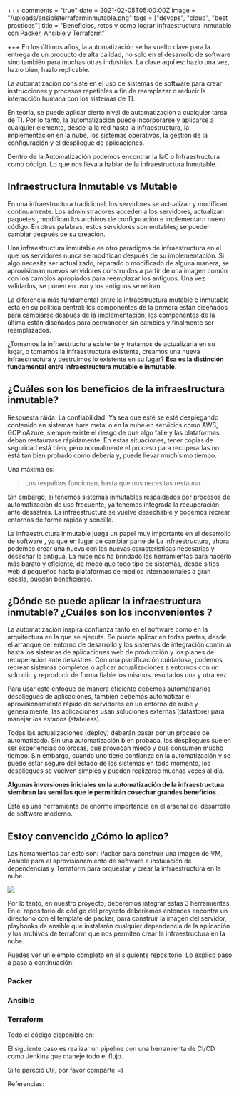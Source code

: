+++
comments = "true"
date = 2021-02-05T05:00:00Z
image = "/uploads/ansibleterraforminmutable.png"
tags = ["devops", "cloud", "best practices"]
title = "Beneficios, retos y como lograr Infraestructura Inmutable con Packer, Ansible y Terraform"

+++
En los últimos años, la automatización se ha vuelto clave para la entrega de un producto de alta calidad, no solo en el desarrollo de software sino también para muchas otras industrias. La clave aquí es: hazlo una vez, hazlo bien, hazlo replicable.

La automatización consiste en el uso de sistemas de software para crear instrucciones y procesos repetibles a fin de reemplazar o reducir la interacción humana con los sistemas de TI.

En teoría, se puede aplicar cierto nivel de automatización a cualquier tarea de TI. Por lo tanto, la automatización puede incorporarse y aplicarse a cualquier elemento, desde la la red hasta la infraestructura, la implementación en la nube, los sistemas operativos, la gestión de la configuración y el despliegue de aplicaciones.

Dentro de la Automatización podemos encontrar la IaC o Infraestructura como código. Lo que nos lleva a hablar de Ia infraestructura Inmutable.

## Infraestructura Inmutable vs Mutable

En una infraestructura tradicional, los servidores se actualizan y modifican continuamente. Los administradores acceden a los servidores, actualizan paquetes , modifican los archivos de configuración e implementarn nuevo código. En otras palabras, estos servidores son mutables; se pueden cambiar después de su creación.

Una infraestructura inmutable es otro paradigma de infraestructura en el que los servidores nunca se modifican después de su implementación. Si algo necesita ser actualizado, reparado o modificado de alguna manera, se aprovisionan nuevos servidores construidos a partir de una imagen común con los cambios apropiados para reemplazar los antiguos. Una vez validados, se ponen en uso y los antiguos se retiran.

La diferencia más fundamental entre la infraestructura mutable e inmutable está en su política central: los componentes de la primera están diseñados para cambiarse después de la implementación; los componentes de la última están diseñados para permanecer sin cambios y finalmente ser reemplazados.

¿Tomamos la infraestructura existente y tratamos de actualizarla en su lugar, o tomamos la infraestructura existente, creamos una nueva infraestructura y destruimos lo existente en su lugar? **Esa es la distinción fundamental entre infraestructura mutable e inmutable.**

## ¿Cuáles son los beneficios de la infraestructura inmutable?

Respuesta ráida: La confiabilidad. Ya sea que esté se esté desplegando contenido en sistemas bare metal o en la nube en servicios como AWS, GCP oAzure, siempre existe el riesgo de que algo falle y las plataformas deban restaurarse rápidamente. En estas situaciones, tener copias de seguridad está bien, pero normalmente el proceso para recuperarlas no está tan bien probado como debería y, puede llevar muchísimo tiempo.

Una máxima es:

> Los respaldos funcionan, hasta que nos necesitas restaurar.

Sin embargo, si tenemos sistemas inmutables respaldados por procesos de automatización de uso frecuente, ya tenemos integrada la recuperación ante desastres. La infraestructura se vuelve desechable y podemos recrear entornos de forma rápida y sencilla.

La infraestructura inmutable juega un papel muy importante en el desarrollo de software , ya que en lugar de cambiar parte de La infraestructura, ahora podemos crear una nueva con las nuevas características necesarias y desechar la antigua. La nube nos ha brindado las herramientas para hacerlo más barato y eficiente, de modo que todo tipo de sistemas, desde sitios web d pequeños hasta plataformas de medios internacionales a gran escala, puedan beneficiarse.

## ¿Dónde se puede aplicar la infraestructura inmutable? ¿Cuáles son los inconvenientes ?

La automatización inspira confianza tanto en el software como en la arquitectura en la que se ejecuta. Se puede aplicar en todas partes, desde el arranque del entorno de desarrollo y los sistemas de integración continua hasta los sistemas de aplicaciones web de producción y los planes de recuperación ante desastres. Con una planificación cuidadosa, podemos recrear sistemas completos o aplicar actualizaciones a entornos con un solo clic y reproducir de forma fiable los mismos resultados una y otra vez.

Para usar este enfoque de manera eficiente debemos automatizarlos despliegues de aplicaciones, también debemos automatizar el aprovisionamiento rápido de servidores en un entorno de nube y  generalmente, las aplicaciones usan soluciones externas (datastore) para manejar los estados (stateless).

Todas las actualizaciones (deploy) deberán pasar por un proceso de automatizado. Sin una automatización bien probada, los despliegues suelen ser experiencias dolorosas, que provocan miedo y que consumen mucho tiempo. Sin embargo, cuando uno tiene confianza en la automatización y se puede estar seguro del estado de los sistemas en todo momento, los despliegues se vuelven simples y pueden realizarse muchas veces al día.

**Algunas inversiones iniciales en la automatización de la infraestructura siembran las semillas que le permitirán cosechar grandes beneficios .**

Esta es una herramienta de enorme importancia en el arsenal del desarrollo de software moderno.

## Estoy convencido ¿Cómo lo aplico?

Las herramientas par esto son: Packer para construir una imagen de VM, Ansible para el aprovisionamiento de software e instalación de dependencias y Terraform para orquestar y crear la infraestructura en la nube.

![](/uploads/infraestructurainmutableansiblepackerterraform.png)

Por lo tanto, en nuestro proyecto, deberemos integrar estas 3 herramientas. En el repositorio de código del proyecto deberiamos entonces encontra un directorio con el template de packer, para construir la imagen del servidor, playbooks de ansible que instalarán cualquier dependencia de la aplicación y los archivos de terraform que nos permiten crear la infraestructura en la nube.

Puedes ver un ejemplo completo en el siguiente repositorio. Lo explico paso a paso a continuación:

### Packer

### 

### Ansible

### 

### Terraform 

Todo el código disponible en:

El siguiente paso es realizar un pipeline con una herramienta de CI/CD como Jenkins que maneje todo el flujo.

Si te pareció útil, por favor comparte =)

Referencias: